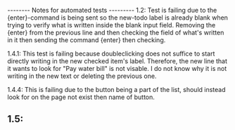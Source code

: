 
-------- Notes for automated tests ---------
1.2:
Test is failing due to the {enter}-command is being sent so the new-todo label is already blank when trying to verify what is written inside the blank input field. Removing the {enter} from the previous line and then checking the field of what's written in it then sending the command {enter} then checking.

1.4.1:
This test is failing because doubleclicking does not suffice to start directly writing in the new checked item's label. Therefore, the new line that it wants to look for "Pay water bill" is not visable. I do not know why it is not writing in the new text or deleting the previous one.

1.4.4:
This is failing due to the button being a part of the list, should instead look for on the page not exist then name of button.

1.5:
-
